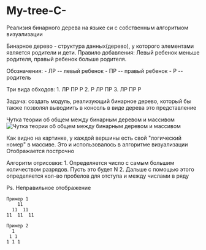 # My-tree-C-
Реализия бинарного дерева на языке си с собственным алгоритмом визуализации

Бинарное дерево - структура данных(дерево), у которого элементами является родители и дети. 
Правило добавления: Левый ребенок меньше родителя, правый ребенок больше родителя.

Обозначения: 
    - ЛР -- левый ребенок
    - ПР -- правый ребенок
    - Р -- родитель
    
Три вида обходов:
    1. ЛР ПР Р
    2. Р ЛР ПР
    3. ЛР ПР Р

Задача: создать модуль, реализующий бинарное дерево, который бы также позволял выводиить в консоль в виде дерева это представление

Чутка теории об общем между бинарным деревом и массивом
![Чутка теории об общем между бинарным деревом и массивом](https://studfile.net/html/2706/126/html_gh6cVUVbky.2o40/htmlconvd-VhFSxH_html_2dee62edb75b3779.png)

Как видно на картинке, у каждой вершины есть свой "логический номер" в массиве.
Это и использовалось в алгоритме визуализации
Отображается построчно

Алгоритм отрисовки: 
    1. Определяется число с самым большим количеством разрядов. Пусть это будет N
    2. Дальше с помощью этого определяется кол-во пробелов для отступа и между числами в ряду

Ps. Неправильное отображение

```
Пример 1
    11
  11  11
11  11  11

Пример 2
  1 
 1 1
1 1 1
```
